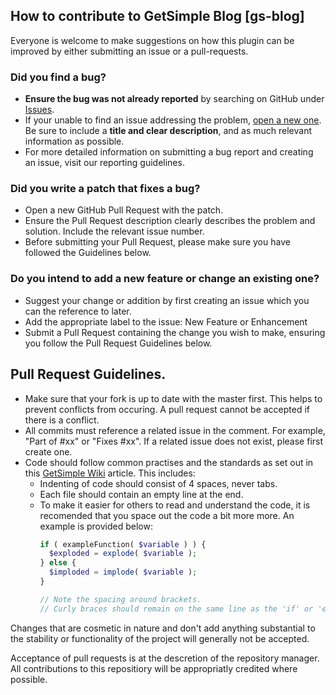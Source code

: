 ## How to contribute to GetSimple Blog [gs-blog]
Everyone is welcome to make suggestions on how this plugin can be improved by either submitting an issue or a pull-requests.

### Did you find a bug?
- **Ensure the bug was not already reported** by searching on GitHub under [Issues](https://github.com/johnstray/gs-blog/issues).
- If your unable to find an issue addressing the problem, [open a new one](https://github.com/johnstray/gs-blog/issues/new). Be sure to include a **title and clear description**, and as much relevant information as possible.
- For more detailed information on submitting a bug report and creating an issue, visit our reporting guidelines.
 
### Did you write a patch that fixes a bug?
- Open a new GitHub Pull Request with the patch.
- Ensure the Pull Request description clearly describes the problem and solution. Include the relevant issue number.
- Before submitting your Pull Request, please make sure you have followed the Guidelines below.

### Do you intend to add a new feature or change an existing one?
- Suggest your change or addition by first creating an issue which you can the reference to later.
- Add the appropriate label to the issue: New Feature or Enhancement
- Submit a Pull Request containing the change you wish to make, ensuring you follow the Pull Request Guidelines below.

## Pull Request Guidelines.
- Make sure that your fork is up to date with the master first. This helps to prevent conflicts from occuring. A pull request cannot be accepted if there is a conflict.
- All commits must reference a related issue in the comment. For example, "Part of #xx" or "Fixes #xx". If a related issue does not exist, please first create one.
- Code should follow common practises and the standards as set out in this [GetSimple Wiki](http://get-simple.info/wiki/getsimple_coding) article. This includes:
  - Indenting of code should consist of 4 spaces, never tabs.
  - Each file should contain an empty line at the end.
  - To make it easier for others to read and understand the code, it is recomended that you space out the code a bit more more. An example is provided below:
    ```php
    if ( exampleFunction( $variable ) ) {
      $exploded = explode( $variable );
    } else {
      $imploded = implode( $variable );
    }
    
    // Note the spacing around brackets.
    // Curly braces should remain on the same line as the 'if' or 'else' statements.
    ```

Changes that are cosmetic in nature and don't add anything substantial to the stability or functionality of the project will generally not be accepted.

Acceptance of pull requests is at the descretion of the repository manager. All contributions to this repositiory will be appropriatly credited where possible.
